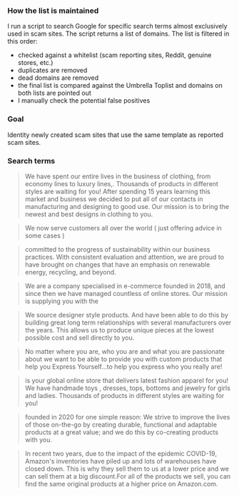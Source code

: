 ### How the list is maintained

I run a script to search Google for specific search terms almost exclusively used in scam sites. The script returns a list of domains. The list is filtered in this order:
- checked against a whitelist (scam reporting sites, Reddit, genuine stores, etc.)
- duplicates are removed
- dead domains are removed
- the final list is compared against the Umbrella Toplist and domains on both lists are pointed out
- I manually check the potential false positives

### Goal

Identity newly created scam sites that use the same template as reported scam sites.

### Search terms
>We have spent our entire lives in the business of clothing, from economy lines to luxury lines,. Thousands of products in different styles are waiting for you! After spending 15 years learning this market and business we decided to put all of our contacts in manufacturing and designing to good use.  Our mission is to bring the newest and best designs in clothing to you.

>We now serve customers all over the world ( just offering advice in some cases )

>committed to the progress of sustainability within our business practices. With consistent evaluation and attention, we are proud to have brought on changes that have an emphasis on renewable energy, recycling, and beyond.

>We are a company specialised in e-commerce founded in 2018, and since then we have managed countless of online stores. Our mission is supplying you with the

>We source designer style products. And have been able to do this by building great long term relationships with several manufacturers over the years. This allows us to produce unique pieces at the lowest possible cost and sell directly to you.

>No matter where you are, who you are and what you are passionate about we want to be able to provide you with custom products that help you Express Yourself...to help you express who you really are!

>is your global online store that delivers latest fashion apparel for you! We have handmade toys , dresses, tops, bottoms and jewelry for girls and ladies. Thousands of products in different styles are waiting for you!

>founded in 2020 for one simple reason: We strive to improve the lives of those on-the-go by creating durable, functional and adaptable products at a great value; and we do this by co-creating products with you.

>In recent two years, due to the impact of the epidemic COVID-19, Amazon's inventories have piled up and lots of warehouses have closed down. This is why they sell them to us at a lower price and we can sell them at a big discount.For all of the products we sell, you can find the same original products at a higher price on Amazon.com.
